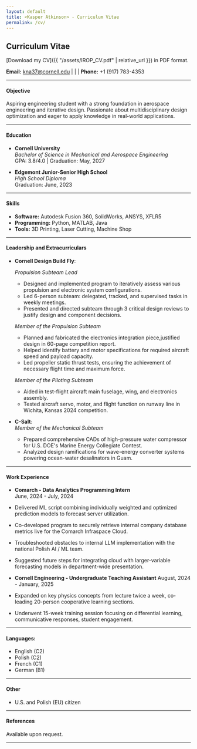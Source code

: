 ```yaml
---
layout: default
title: <Kasper Atkinson> - Curriculum Vitae
permalink: /cv/
---
```

## Curriculum Vitae

[Download my CV]({{ "/assets/IROP_CV.pdf" | relative_url }}) in PDF format.


**Email:** [kna37@cornell.edu](mailto:kna37@cornell.edu) | | | **Phone:** +1 (917) 783-4353

---

#### Objective
Aspiring engineering student with a strong foundation in aerospace engineering and iterative design. Passionate about multidisciplinary design optimization and eager to apply knowledge in real-world applications.

---

#### Education
- **Cornell University**  
  *Bachelor of Science in Mechanical and Aerospace Engineering*  
  GPA: 3.8/4.0 | Graduation: May, 2027

- **Edgemont Junior-Senior High School**  
  *High School Diploma*  
  Graduation: June, 2023

---

#### Skills
- **Software:** Autodesk Fusion 360, SolidWorks, ANSYS, XFLR5  
- **Programming:** Python, MATLAB, Java
- **Tools:** 3D Printing, Laser Cutting, Machine Shop  

---

#### Leadership and Extracurriculars
- **Cornell Design Build Fly**:
  
  *Propulsion Subteam Lead*    
  - Designed and implemented program to iteratively assess various propulsion and electronic system configurations. 
  - Led 6-person subteam: delegated, tracked, and supervised tasks in weekly meetings. 
  - Presented and directed subteam through 3 critical design reviews to justify design and component decisions. 
  
  *Member of the Propulsion Subteam* 
  - Planned and fabricated the electronics integration piece,justified design in 60-page competition report.  
  - Helped identify battery and motor specifications for required aircraft speed and payload capacity. 
  - Led propeller static thrust tests, ensuring the achievement of necessary flight time and maximum force.    
  
  *Member of the Piloting Subteam*    
  - Aided in test-flight aircraft main fuselage, wing, and electronics assembly. 
  - Tested aircraft servo, motor, and flight function on runway line in Wichita, Kansas 2024 competition. 

- **C-Salt**:  
  *Member of the Mechanical Subteam*  
  - Prepared comprehensive CADs of high-pressure water compressor for U.S. DOE's Marine Energy Collegiate Contest. 
  - Analyzed design ramifications for wave-energy converter systems powering ocean-water desalinators in Guam.  

---

#### Work Experience
- **Comarch - Data Analytics Programming Intern**  
  June, 2024 - July, 2024  
- Delivered ML script combining individually weighted and optimized prediction models to forecast server utilization. 
- Co-developed program to securely retrieve internal company database metrics live for the Comarch Infraspace Cloud. 
 - Troubleshooted obstacles to internal LLM implementation with the national Polish AI / ML team. 
 - Suggested future steps for integrating cloud with larger-variable forecasting models in department-wide presentation.  

- **Cornell Engineering - Undergraduate Teaching Assistant**
  August, 2024 - January, 2025
- Expanded on key physics concepts from lecture twice a week, co-leading 20-person cooperative learning sections. 
- Underwent 15-week training session focusing on differential learning, communicative responses, student engagement.

---

#### Languages:
- English (C2)
- Polish (C2)
- French (C1)
- German (B1)

---

#### Other
- U.S. and Polish (EU) citizen

---

#### References
Available upon request.

---
